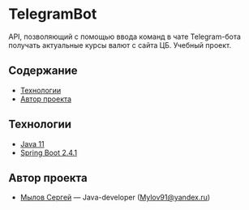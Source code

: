 # TelegramBot
API, позволяющий с помощью ввода команд в чате Telegram-бота получать актуальные курсы валют с сайта ЦБ. Учебный проект.


## Содержание
- [Технологии](#технологии)
- [Автор проекта](#автор-проекта)


## Технологии
- [Java 11](https://www.java.com/ru/)
- [Spring Boot 2.4.1](https://docs.spring.io/spring-boot/docs/2.4.1/reference/htmlsingle/)



## Автор проекта
  - [Мылов Сергей](https://github.com/Mylov91) — Java-developer (Mylov91@yandex.ru)
